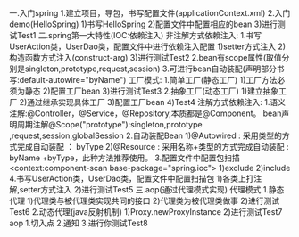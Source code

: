 一.入门spring
	1.建立项目，导包，书写配置文件(applicationContext.xml)
	2.入门demo(HelloSpring)
		1)书写HelloSpring
		2)配置文件中配置相应的bean
		3)进行测试Test1
二.spring第一大特性(IOC:依赖注入)
	非注解方式依赖注入:
		1.书写UserAction类，UserDao类，配置文件中进行依赖注入配置
			1)setter方式注入
			2)构造函数方式注入(construct-arg)
			3)进行测试Test2
		2.bean有scope属性(取值分别是singleton,prototype,request,session)
		3.可进行bean自动装配(声明部分书写:default-autowire="byName")
	工厂模式:
		1.简单工厂(静态工厂)
			1)工厂方法必须为静态
			2)配置工厂bean
			3)进行测试Test3
		2.抽象工厂(动态工厂)
			1)建立抽象工厂
			2)通过继承实现具体工厂
			3)配置工厂bean
			4)Test4
	注解方式依赖注入:
		1.语义注解:@Controller，@Service，@Repository,本质都是@Component。
		     bean声明周期注解@Scope("prototype"):singleton,prototype ,request,session,globalSession
		2.自动装配Bean 
			1)@Autowired : 采用类型的方式完成自动装配 ： byType
			2)@Resource : 采用名称+类型的方式完成自动装配 : byName +byType，此种方法推荐使用。
		3.配置文件中配置包扫描
			<context:component-scan base-package="spring.ioc">
			1)exclude
			2)include
		4.书写UserAction类，UserDao类，配置文件中配置扫描包
			1)各类上打注解,setter方式注入
			2)进行测试Test5
三.aop(通过代理模式实现)
	代理模式
		1.静态代理
			1)代理类与被代理类实现共同的接口
			2)代理类为被代理类做事
			2)进行测试Test6
		2.动态代理(java反射机制)
			1)Proxy.newProxyInstance
			2)进行测试Test7
	aop
		1.切入点
		2.通知
		3.进行你测试Test8
	
	
	
	
	
	
	
	
	
	
	